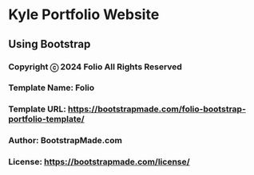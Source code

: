 # Kyle Portfolio Website



## Using Bootstrap
### Copyright ⓒ 2024 Folio All Rights Reserved
### Template Name: Folio
### Template URL: https://bootstrapmade.com/folio-bootstrap-portfolio-template/
### Author: BootstrapMade.com
### License: https://bootstrapmade.com/license/
